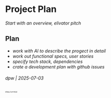 # Project Plan

_Start with an overview, elivator pitch_

## Plan

* _work with AI to describe the progect in detail_
* _work out functional specs, user stories_
* _specify tech stack, dependencies_
* _crate a development plan with github issues_

###### dpw | 2025-07-03

<!-- txkey for last update -->
<p style="font-size: 5px;">81MzL7oHYRG9</p>

